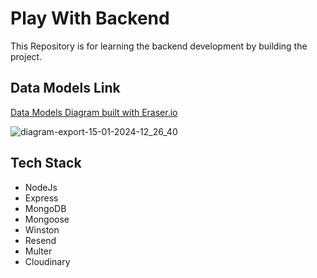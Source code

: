 # Play With Backend

This Repository is for learning the backend development by building the project.

## Data Models Link

[Data Models Diagram built with Eraser.io](https://app.eraser.io/workspace/rEUg0IpMC3HeS7j208wU?origin=share)

![diagram-export-15-01-2024-12_26_40](https://github.com/Sachin-chaurasiya/Play-With-Backend/assets/59080942/302fdb6e-fb47-4e6b-ad93-7e7a35a8f4ae)

## Tech Stack

- NodeJs
- Express
- MongoDB
- Mongoose
- Winston
- Resend
- Multer
- Cloudinary
